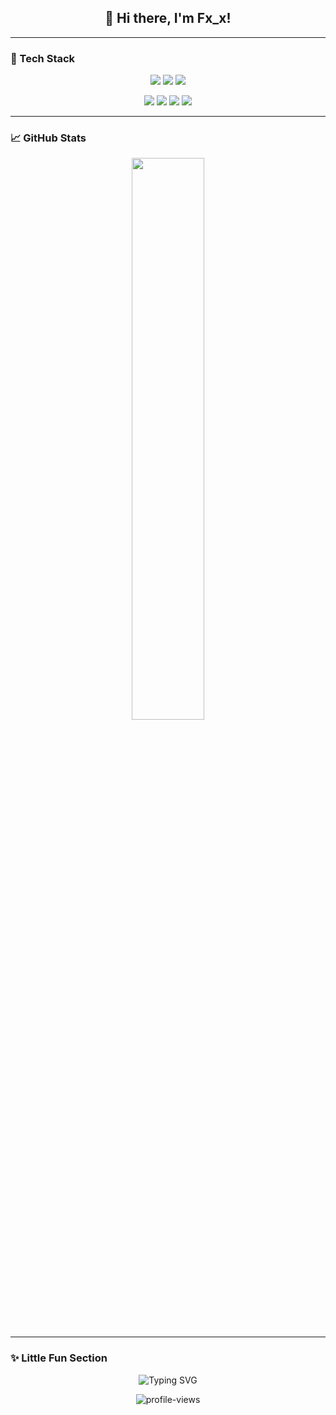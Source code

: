 <!-- 💫 About Me -->
<h2 align="center">👋 Hi there, I'm <b>Fx_x</b>!</h2>


---

### 🧠 Tech Stack

<p align="center">
  <img src="https://img.shields.io/badge/Python-3776AB?style=for-the-badge&logo=python&logoColor=white" />
  <img src="https://img.shields.io/badge/C++-00599C?style=for-the-badge&logo=cplusplus&logoColor=white" />
  <img src="https://img.shields.io/badge/Java-007396?style=for-the-badge&logo=openjdk&logoColor=white" />
</p>

<p align="center">
  <img src="https://img.shields.io/badge/Django-092E20?style=for-the-badge&logo=django&logoColor=white" />
  <img src="https://img.shields.io/badge/Flask-000000?style=for-the-badge&logo=flask&logoColor=white" />
  <img src="https://img.shields.io/badge/MySQL-4479A1?style=for-the-badge&logo=mysql&logoColor=white" />
  <img src="https://img.shields.io/badge/IntelliJ%20IDEA-000000?style=for-the-badge&logo=intellijidea&logoColor=white" />
</p>

---

### 📈 GitHub Stats

<p align="center">
  <img width="48%" src="https://github-readme-stats.vercel.app/api?username=DR0006&theme=tokyonight&show_icons=true&hide_border=true" />
</p>

---

### ✨ Little Fun Section

<p align="center">
  <img src="https://readme-typing-svg.demolab.com?font=Fira+Code&duration=2500&pause=800&color=6C63FF&center=true&vCenter=true&width=500&lines=AI+%E2%9C%A8+ML+%E2%9C%A8+DL+%E2%9C%A8+Web;Always+learning+new+things!;Keep+coding%2C+keep+dreaming." alt="Typing SVG" />
</p>

<p align="center">
  <img src="https://count.getloli.com/@DR0006?theme=asoul" alt="profile-views" />
</p>
